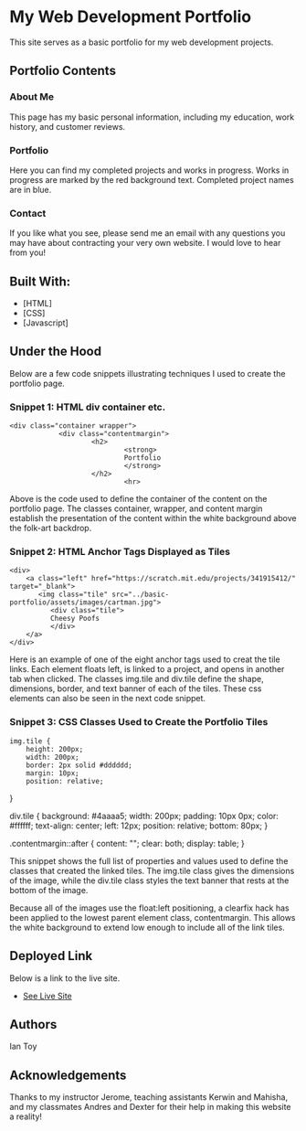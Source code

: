 # My Web Development Portfolio

This site serves as a basic portfolio for my web development projects. 


## Portfolio Contents

### About Me
This page has my basic personal information, including my education, work history, and customer reviews.

### Portfolio
Here you can find my completed projects and works in progress. Works in progress are marked by the red background text. Completed project names are in blue.

### Contact
If you like what you see, please send me an email with any questions you may have about contracting your very own website. I would love to hear from you!



## Built With:

* [HTML]
* [CSS]
* [Javascript]

## Under the Hood
Below are a few code snippets illustrating techniques I used to create the portfolio page.

### Snippet 1: HTML div container etc.
    <div class="container wrapper">
                <div class="contentmargin">
                        <h2>
                                <strong>
                                Portfolio
                                </strong>
                        </h2>
                                <hr>

Above is the code used to define the container of the content on the portfolio page. The classes container, wrapper, and content margin establish the presentation of the content within the white background above the folk-art backdrop.

### Snippet 2: HTML Anchor Tags Displayed as Tiles

    <div>
        <a class="left" href="https://scratch.mit.edu/projects/341915412/" target="_blank">
           <img class="tile" src="../basic-portfolio/assets/images/cartman.jpg">
              <div class="tile">
              Cheesy Poofs
              </div>
        </a>
    </div>

Here is an example of one of the eight anchor tags used to creat the tile links. Each element floats left, is linked to a project, and opens in another tab when clicked. The classes img.tile and div.tile define the shape, dimensions, border, and text banner of each of the tiles. These css elements can also be seen in the next code snippet.

### Snippet 3: CSS Classes Used to Create the Portfolio Tiles

    img.tile {
        height: 200px;
        width: 200px;
        border: 2px solid #dddddd;
        margin: 10px;
        position: relative;
}

div.tile {
    background: #4aaaa5;
    width: 200px;
    padding: 10px 0px;
    color: #ffffff;
    text-align: center;
    left: 12px;
    position: relative;
    bottom: 80px;
}

.contentmargin::after {
    content: "";
    clear: both;
    display: table;
}

This snippet shows the full list of properties and values used to define the classes that created the linked tiles. The img.tile class gives the dimensions of the image, while the div.tile class styles the text banner that rests at the bottom of the image.

Because all of the images use the float:left positioning, a clearfix hack has been applied to the lowest parent element class, contentmargin. This allows the white background to extend low enough to include all of the link tiles.

## Deployed Link

Below is a link to the live site.
* [See Live Site](https://ietoy.github.io/basic-portfolio/)


## Authors
Ian Toy

## Acknowledgements
Thanks to my instructor Jerome, teaching assistants Kerwin and Mahisha, and my classmates Andres and Dexter for their help in making this website a reality!